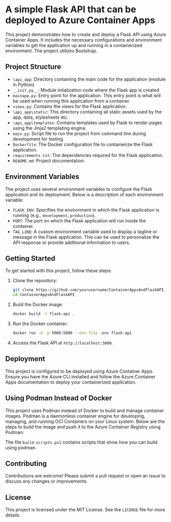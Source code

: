 # A simple Flask API that can be deployed to Azure Container Apps

This project demonstrates how to create and deploy a Flask API using Azure Container Apps. It includes the necessary configurations and environment variables to get the application up and running in a containerized environment. The project utilizes Bootstrap.

## Project Structure

- `\api_app`: Directory containing the main code for the application (module in Python)
- `__init.py__`: Module intialization code where the Flask app is created
- `mainapp.py`: Entry point for the application. This entry point is what will be used when running this application from a container.
- `views.py`: Contains the views for the Flask application.
- `\api_app\static`: This directory containing all static assets used by the app, data, stylesheets etc.
- `\api_app\templates`: Contains templates used by Flask to render pages using the Jinja2 templating engine.
- `main.py`: Script file to run the project from command line during development for testing
- `Dockerfile`: The Docker configuration file to containerize the Flask application.
- `requirements.txt`: The dependencies required for the Flask application.
- `README.md`: Project documentation.

## Environment Variables

The project uses several environment variables to configure the Flask application and its deployment. Below is a description of each environment variable:

- `FLASK_ENV`: Specifies the environment in which the Flask application is running (e.g., `development`, `production`).
- `PORT`: The port on which the Flask application will run inside the container.
- `TAG_LINE`: A custom environment variable used to display a tagline or message in the Flask application. This can be used to personalize the API response or provide additional information to users.

## Getting Started

To get started with this project, follow these steps:

1. Clone the repository:
    ```sh
    git clone https://github.com/yourusername/ContainerAppsAndFlaskAPI.git
    cd ContainerAppsAndFlaskAPI
    ```

2. Build the Docker image:
    ```sh
    docker build -t flask-api .
    ```

3. Run the Docker container:
    ```sh
    docker run -d -p 5000:5000 --env-file .env flask-api
    ```

4. Access the Flask API at `http://localhost:5000`.

## Deployment

This project is configured to be deployed using Azure Container Apps. Ensure you have the Azure CLI installed and follow the Azure Container Apps documentation to deploy your containerized application.

## Using Podman Instead of Docker

This project uses Podman instead of Docker to build and manage container images. Podman is a daemonless container engine for developing, managing, and running OCI Containers on your Linux system. Below are the steps to build the image and push it to the Azure Container Registry using Podman:

The file `build-scripts.ps1` contains scripts that show how you can build using podman.

## Contributing

Contributions are welcome! Please submit a pull request or open an issue to discuss any changes or improvements.

## License

This project is licensed under the MIT License. See the `LICENSE` file for more details.